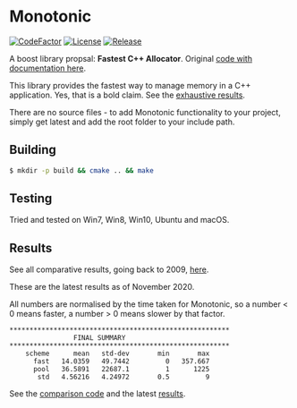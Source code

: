 # Monotonic
[![CodeFactor](https://www.codefactor.io/repository/github/cschladetsch/monotonic/badge)](https://www.codefactor.io/repository/github/cschladetsch/monotonic)
[![License](https://img.shields.io/github/license/cschladetsch/monotonic.svg?label=License&maxAge=86400)](./LICENSE.txt)
[![Release](https://img.shields.io/github/release/cschladetsch/monotonic.svg?label=Release&maxAge=60)](https://github.com/cschladetsch/monotonic/releases/latest)

A boost library propsal: **Fastest C++ Allocator**. Original [code with documentation here](https://svn.boost.org/svn/boost/sandbox/monotonic/libs/monotonic/doc/html/index.html).

This library provides the fastest way to manage memory in a C++ application. Yes, that is a bold claim. See the [exhaustive results]( http://github.com/cschladetsch/Monotonic/tree/master/libs/monotonic/test/results/). 

There are no source files - to add Monotonic functionality to your project, simply get latest and add the root folder to your include path.

## Building

```bash
$ mkdir -p build && cmake .. && make
```

## Testing

Tried and tested on Win7, Win8, Win10, Ubuntu and macOS.

## Results

See all comparative results, going back to 2009, [here](/libs/monotonic/test/results).

These are the latest results as of November 2020.

All numbers are normalised by the time taken for Monotonic, so a number < 0 means faster, a number > 0 means slower by that factor.


```
*******************************************************
                FINAL SUMMARY
*******************************************************
    scheme      mean   std-dev       min       max
      fast   14.0359   49.7442         0   357.667
      pool   36.5891   22687.1         1      1225
       std   4.56216   4.24972       0.5         9
```

See the [comparison code](/libs/monotonic/test/compare_memory_pool.cpp) and the latest [results](/libs/monotonic/test/results/2020).

